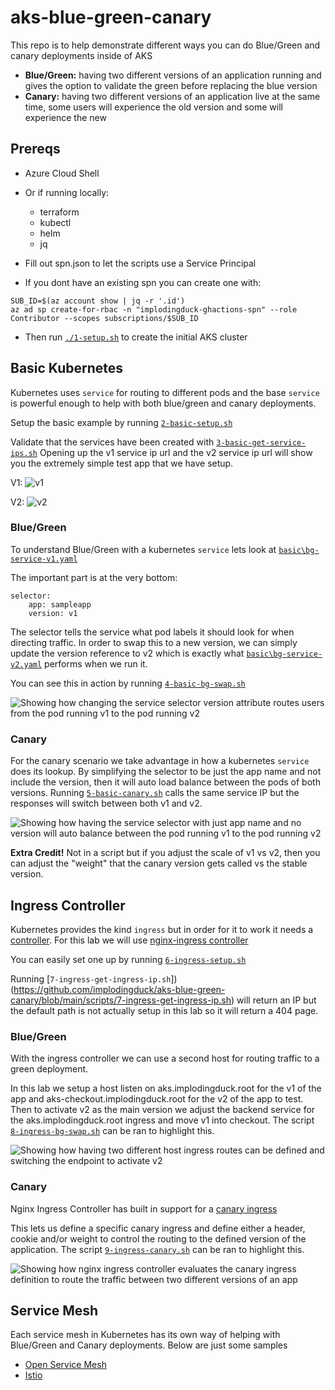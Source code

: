 # aks-blue-green-canary
This repo is to help demonstrate different ways you can do Blue/Green and canary deployments inside of AKS

* **Blue/Green:** having two different versions of an application running and gives the option to validate the green before replacing the blue version
* **Canary:** having two different versions of an application live at the same time, some users will experience the old version and some will experience the new

## Prereqs
* Azure Cloud Shell 
* Or if running locally:
    * terraform
    * kubectl
    * helm
    * jq

* Fill out spn.json to let the scripts use a Service Principal 
* If you dont have an existing spn you can create one with:
```
SUB_ID=$(az account show | jq -r '.id')
az ad sp create-for-rbac -n "implodingduck-ghactions-spn" --role Contributor --scopes subscriptions/$SUB_ID
```
* Then run [`./1-setup.sh`](https://github.com/implodingduck/aks-blue-green-canary/blob/main/scripts/1-setup.sh) to create the initial AKS cluster

## Basic Kubernetes
Kubernetes uses `service` for routing to different pods and the base `service` is powerful enough to help with both blue/green and canary deployments.

Setup the basic example by running [`2-basic-setup.sh`](https://github.com/implodingduck/aks-blue-green-canary/blob/main/scripts/2-basic-setup.sh)

Validate that the services have been created with [`3-basic-get-service-ips.sh`](https://github.com/implodingduck/aks-blue-green-canary/blob/main/scripts/3-basic-get-service-ips.sh)
Opening up the v1 service ip url and the v2 service ip url will show you the extremely simple test app that we have setup. 

V1:
![v1](https://raw.githubusercontent.com/implodingduck/aks-blue-green-canary/main/images/v1.png)

V2:
![v2](https://raw.githubusercontent.com/implodingduck/aks-blue-green-canary/main/images/v2.png)

### Blue/Green
To understand Blue/Green with a kubernetes `service` lets look at [`basic\bg-service-v1.yaml`](https://github.com/implodingduck/aks-blue-green-canary/blob/main/yaml/basic/bg-service-v1.yaml)

The important part is at the very bottom:
```
selector:
    app: sampleapp
    version: v1
```
The selector tells the service what pod labels it should look for when directing traffic. In order to swap this to a new version, we can simply update the version reference to v2 which is exactly what [`basic\bg-service-v2.yaml`](https://github.com/implodingduck/aks-blue-green-canary/blob/main/yaml/basic/bg-service-v2.yaml) performs when we run it. 

You can see this in action by running [`4-basic-bg-swap.sh`](https://github.com/implodingduck/aks-blue-green-canary/blob/main/scripts/4-basic-bg-swap.sh)

![Showing how changing the service selector version attribute routes users from the pod running v1 to the pod running v2](https://raw.githubusercontent.com/implodingduck/aks-blue-green-canary/main/images/basic-bg.png)


### Canary
For the canary scenario we take advantage in how a kubernetes `service` does its lookup. By simplifying the selector to be just the app name and not include the version, then it will auto load balance between the pods of both versions. Running [`5-basic-canary.sh`](https://github.com/implodingduck/aks-blue-green-canary/blob/main/scripts/5-basic-canary.sh) calls the same service IP but the responses will switch between both v1 and v2. 

![Showing how having the service selector with just app name and no version will auto balance between the pod running v1 to the pod running v2](https://raw.githubusercontent.com/implodingduck/aks-blue-green-canary/main/images/basic-canary.png)


**Extra Credit!** Not in a script but if you adjust the scale of v1 vs v2, then you can adjust the "weight" that the canary version gets called vs the stable version. 


## Ingress Controller
Kubernetes provides the kind `ingress` but in order for it to work it needs a [controller](https://kubernetes.io/docs/concepts/services-networking/ingress-controllers/). For this lab we will use [nginx-ingress controller](https://github.com/kubernetes/ingress-nginx/)

You can easily set one up by running [`6-ingress-setup.sh`](https://github.com/implodingduck/aks-blue-green-canary/blob/main/scripts/6-ingress-setup.sh)

Running [`7-ingress-get-ingress-ip.sh`])(https://github.com/implodingduck/aks-blue-green-canary/blob/main/scripts/7-ingress-get-ingress-ip.sh) will return an IP but the default path is not actually setup in this lab so it will return a 404 page.

### Blue/Green
With the ingress controller we can use a second host for routing traffic to a green deployment.

In this lab we setup a host listen on aks.implodingduck.root for the v1 of the app and aks-checkout.implodingduck.root for the v2 of the app to test. Then to activate v2 as the main version we adjust the backend service for the aks.implodingduck.root ingress and move v1 into checkout. The script [`8-ingress-bg-swap.sh`](https://github.com/implodingduck/aks-blue-green-canary/blob/main/scripts/8-ingress-bg-swap.sh) can be ran to highlight this. 

![Showing how having two different host ingress routes can be defined and switching the endpoint to activate v2](https://raw.githubusercontent.com/implodingduck/aks-blue-green-canary/main/images/ingress-bg.png)

### Canary
Nginx Ingress Controller has built in support for a [canary ingress](https://kubernetes.github.io/ingress-nginx/user-guide/nginx-configuration/annotations/#canary)

This lets us define a specific canary ingress and define either a header, cookie and/or weight to control the routing to the defined version of the application. The script [`9-ingress-canary.sh`](https://github.com/implodingduck/aks-blue-green-canary/blob/main/scripts/9-ingress-canary.sh) can be ran to highlight this. 

![Showing how nginx ingress controller evaluates the canary ingress definition to route the traffic between two different versions of an app](https://raw.githubusercontent.com/implodingduck/aks-blue-green-canary/main/images/ingress-canary.png)

## Service Mesh
Each service mesh in Kubernetes has its own way of helping with Blue/Green and Canary deployments. Below are just some samples

* [Open Service Mesh](https://release-v1-0.docs.openservicemesh.io/docs/demos/canary_rollout/)
* [Istio](https://istio.io/latest/blog/2017/0.1-canary/)
